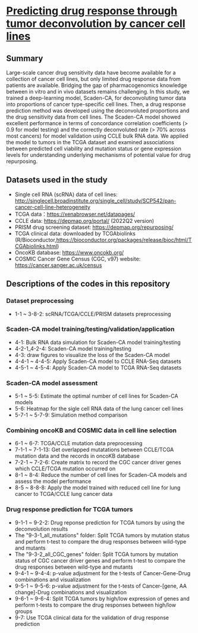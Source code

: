 # [Predicting drug response through tumor deconvolution by cancer cell lines](https://github.com/ychsu2014/Predicting_drug_response_through_tumor_deconvolution_by_cancer_cell_lines)
## Summary
Large-scale cancer drug sensitivity data have become available for a collection of cancer cell lines, but only limited drug response data from patients are available. Bridging the gap of pharmacogenomics knowledge between in vitro and in vivo datasets remains challenging. In this study, we trained a deep-learning model, Scaden-CA, for deconvoluting tumor data into proportions of cancer type-specific cell lines. Then, a drug response prediction method was developed using the deconvoluted proportions and the drug sensitivity data from cell lines. The Scaden-CA model showed excellent performance in terms of concordance correlation coefficients (> 0.9 for model testing) and the correctly deconvoluted rate (> 70% across most cancers) for model validation using CCLE bulk RNA data. We applied the model to tumors in the TCGA dataset and examined associations between predicted cell viability and mutation status or gene expression levels for understanding underlying mechanisms of potential value for drug repurposing.

## Datasets used in the study
* Single cell RNA (scRNA) data of cell lines: http://singlecell.broadinstitute.org/single_cell/study/SCP542/pan-cancer-cell-line-heterogeneity
* TCGA data：https://xenabrowser.net/datapages/
* CCLE data: https://depmap.org/portal/ (2022Q2 version)
* PRISM drug screening dataset: https://depmap.org/repurposing/
* TCGA clinical data: downloaded by TCGAbiolinks (R/Bioconductor,https://bioconductor.org/packages/release/bioc/html/TCGAbiolinks.html)
* OncoKB database: https://www.oncokb.org/
* COSMIC Cancer Gene Census (CGC, v97) website: https://cancer.sanger.ac.uk/census

## Descriptions of the codes in this repository
### Dataset preprocessing
* 1-1 ~ 3-8-2: scRNA/TCGA/CCLE/PRISM datasets preprocessing
### Scaden-CA model training/testing/validation/application
* 4-1: Bulk RNA data simulation for Scaden-CA model training/testing
* 4-2-1_4-2-4: Scaden-CA model training/testing
* 4-3: draw figures to visualize the loss of the Scaden-CA model
* 4-4-1 ~ 4-4-5: Apply Scaden-CA model to CCLE RNA-Seq datasets
* 4-5-1 ~ 4-5-4: Apply Scaden-CA model to TCGA RNA-Seq datasets
### Scaden-CA model assessment
* 5-1 ~ 5-5: Estimate the optimal number of cell lines for Scaden-CA models
* 5-6: Heatmap for the sigle cell RNA data of the lung cancer cell lines
* 5-7-1 ~ 5-7-9: Simulation method comparison
### Combining oncoKB and COSMIC data in cell line selection
* 6-1 ~ 6-7: TCGA/CCLE mutation data preprocessing
* 7-1-1 ~ 7-1-13: Get overlapped mutatations between CCLE/TCGA mutation data and the records in oncoKB database
* 7-2-1 ~ 7-2-6: Create matrix to record the CGC cancer driver genes which CCLE/TCGA mutation occurred on
* 8-1 ~ 8-4: Reduce the number of cell lines for Scaden-CA models and assess the model performance
* 8-5 ~ 8-8-8: Apply the model trained with reduced cell line for lung cancer to TCGA/CCLE lung cancer data
### Drug response prediction for TCGA tumors
* 9-1-1 ~ 9-2-2: Drug reponse prediction for TCGA tumors by using the deconvolution results
* The "9-3-1_all_mutations" folder: Split TCGA tumors by mutation status and perform t-test to compare the drug responses between wild-type and mutants
* The "9-3-2_all_CGC_genes" folder: Split TCGA tumors by mutation status of CGC cancer driver genes and perform t-test to compare the drug responses between wild-type and mutants
* 9-4-1 ~ 9-4-4: p-value adjustment for the t-tests of Cancer-Gene-Drug combinations and visualization
* 9-5-1 ~ 9-5-6: p-value adjustment for the t-tests of Cancer-[gene, AA change]-Drug combinations and visualization
* 9-6-1 ~ 9-6-4: Split TCGA tumors by high/low expression of genes and perform t-tests to compare the drug responses between high/low groups
* 9-7: Use TCGA clinical data for the validation of drug response prediction



